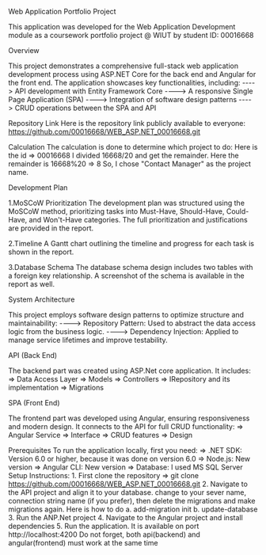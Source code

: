 Web Application Portfolio Project

This application was developed for the Web Application Development module as a coursework portfolio project @ WIUT by student ID: 00016668

Overview

This project demonstrates a comprehensive full-stack web application development process using ASP.NET Core for the back end and Angular for the front end. The application showcases key functionalities, including:
 ----> API development with Entity Framework Core
 ----> A responsive Single Page Application (SPA)
 ----> Integration of software design patterns
 ----> CRUD operations between the SPA and API

Repository Link
Here is the repository link publicly available to everyone: https://github.com/00016668/WEB_ASP.NET_00016668.git

Calculation
The calculation is done to determine which project to do: Here is the id => 00016668
I divided 16668/20 and get the remainder. Here the remainder is 16668%20 => 8
So, I chose "Contact Manager" as the project name.

Development Plan

1.MoSCoW Prioritization
The development plan was structured using the MoSCoW method, prioritizing tasks into Must-Have, Should-Have, Could-Have, and Won't-Have categories. The full prioritization and justifications are provided in the report.

2.Timeline
A Gantt chart outlining the timeline and progress for each task is shown in the report.

3.Database Schema
The database schema design includes two tables with a foreign key relationship. A screenshot of the schema is available in the report as well.

System Architecture

This project employs software design patterns to optimize structure and maintainability: 
 ---->   Repository Pattern: Used to abstract the data access logic from the business logic.
 ---->   Dependency Injection: Applied to manage service lifetimes and improve testability.

API (Back End)

The backend part was created using ASP.Net core application. It includes:
    => Data Access Layer 
    => Models
    => Controllers
    => IRepository and its implementation
    => Migrations

SPA (Front End)

The frontend part was developed using Angular, ensuring responsiveness and modern design. It connects to the API for full CRUD functionality:
    => Angular Service
    => Interface
    => CRUD features
    => Design

Prerequisites
To run the application locally, first you need:
    => .NET SDK: Version 6.0 or higher, because it was done on version 6.0
    => Node.js: New version
    => Angular CLI: New version
    => Database: I used MS SQL Server
Setup Instructions:
    1. First clone the repository => git clone https://github.com/00016668/WEB_ASP.NET_00016668.git
    2. Navigate to the API project and align it to your database. change to your sever name, connection string name (if you prefer), then delete the migrations and make migrations again. Here is how to do
        a. add-migration init
        b. update-database
    3. Run the ANP.Net project
    4. Navigate to the Angular project and install dependencies
    5. Run the application. It is available on port http://localhost:4200
Do  not forget, both api(backend) and angular(frontend) must work at the same time

